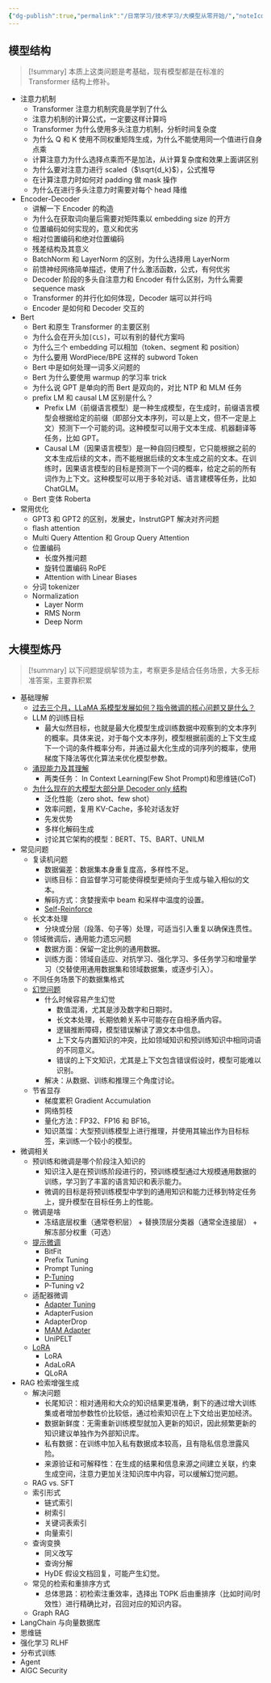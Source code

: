 ```yaml
---
{"dg-publish":true,"permalink":"/日常学习/技术学习/大模型从零开始/","noteIcon":"1","created":"2024-03-09T19:14:40.497+08:00","updated":"2024-03-10T16:37:40.335+08:00"}
---
```


## 模型结构

> [!summary] 本质上这类问题是考基础，现有模型都是在标准的 Transformer 结构上修补。

-   注意力机制
    -   Transformer 注意力机制究竟是学到了什么
    -   注意力机制的计算公式，一定要这样计算吗
    -   Transformer 为什么使用多头注意力机制，分析时间复杂度
    -   为什么 Q 和 K 使用不同权重矩阵生成，为什么不能使用同一个值进行自身点乘
    -   计算注意力为什么选择点乘而不是加法，从计算复杂度和效果上面讲区别
    -   为什么要对注意力进行 scaled（$\sqrt{d_k}$），公式推导
    -   在计算注意力时如何对 padding 做 mask 操作
    -   为什么在进行多头注意力时需要对每个 head 降维
-   Encoder-Decoder
    -   讲解一下 Encoder 的构造
    -   为什么在获取词向量后需要对矩阵乘以 embedding size 的开方
    -   位置编码如何实现的，意义和优劣
    -   相对位置编码和绝对位置编码
    -   残差结构及其意义
    -   BatchNorm 和 LayerNorm 的区别，为什么选择用 LayerNorm
    -   前馈神经网络简单描述，使用了什么激活函数，公式，有何优劣
    -   Decoder 阶段的多头自注意力和 Encoder 有什么区别，为什么需要 sequence mask
    -   Transformer 的并行化如何体现，Decoder 端可以并行吗
    -   Encoder 是如何和 Decoder 交互的
-   Bert
    -   Bert 和原生 Transformer 的主要区别
    -   为什么会在开头加`[CLS]`，可以有别的替代方案吗
    -   为什么三个 embedding 可以相加（token、segment 和 position）
    -   为什么要用 WordPiece/BPE 这样的 subword Token
    -   Bert 中是如何处理一词多义问题的
    -   Bert 为什么要使用 warmup 的学习率 trick
    -   为什么说 GPT 是单向的而 Bert 是双向的，对比 NTP 和 MLM 任务
    -   prefix LM 和 causal LM 区别是什么？
        -   Prefix LM（前缀语言模型）是一种生成模型，在生成时，前缀语言模型会根据给定的前缀（即部分文本序列，可以是上文，但不一定是上文）预测下一个可能的词。这种模型可以用于文本生成、机器翻译等任务，比如 GPT。
        -   Causal LM（因果语言模型）是一种自回归模型，它只能根据之前的文本生成后续的文本，而不能根据后续的文本生成之前的文本。在训练时，因果语言模型的目标是预测下一个词的概率，给定之前的所有词作为上下文。这种模型可以用于多轮对话、语言建模等任务，比如 ChatGLM。
    -   Bert 变体 Roberta
-   常用优化
    -   GPT3 和 GPT2 的区别，发展史，InstrutGPT 解决对齐问题
    -   flash attention
    -   Multi Query Attention 和 Group Query Attention
    -   位置编码
        -   长度外推问题
        -   旋转位置编码 RoPE
        -   Attention with Linear Biases
    -   分词 tokenizer
    -   Normalization
        -   Layer Norm
        -   RMS Norm
        -   Deep Norm

## 大模型炼丹

> [!summary] 以下问题提纲挈领为主，考察更多是结合任务场景，大多无标准答案，主要靠积累

-   基础理解
    -   [过去三个月，LLaMA 系模型发展如何？指令微调的核心问题又是什么？](https://mp.weixin.qq.com/s/cXPNyOeK9vFjJcgxc_LqZQ)
    -   LLM 的训练目标
        -   最大似然目标，也就是最大化模型生成训练数据中观察到的文本序列的概率。具体来说，对于每个文本序列，模型根据前面的上下文生成下一个词的条件概率分布，并通过最大化生成的词序列的概率，使用梯度下降法等优化算法来优化模型参数。
    -   [涌现能力及其理解](https://zhuanlan.zhihu.com/p/621438653)
        -   两类任务： In Context Learning(Few Shot Prompt)和思维链(CoT)
    -   [为什么现在的大模型大部分是 Decoder only 结构](https://www.zhihu.com/question/588325646/answer/3357252612)
        -   泛化性能（zero shot、few shot）
        -   效率问题，复用 KV-Cache，多轮对话友好
        -   先发优势
        -   多样化解码生成
        -   讨论其它架构的模型：BERT、T5、BART、UNILM
-   常见问题
    -   复读机问题
        -   数据偏差：数据集本身重复度高，多样性不足。
        -   训练目标：自监督学习可能使得模型更倾向于生成与输入相似的文本。
        -   解码方式：贪婪搜索中 beam 和采样中温度的设置。
        -   [Self-Reinforce](https://zhihu.com/question/616130636/answer/3166309896)
    -   长文本处理
        -   分块或分层（段落、句子等）处理，可适当引入重复以确保连贯性。
    -   领域微调后，通用能力遗忘问题
        -   数据方面：保留一定比例的通用数据。
        -   训练方面：领域自适应、对抗学习、强化学习、多任务学习和增量学习（交替使用通用数据集和领域数据集，或逐步引入）。
    -   不同任务场景下的数据集格式
    -   [幻觉问题](https://www.zhihu.com/question/635776684)
        -   什么时候容易产生幻觉
            -   数值混淆，尤其是涉及数字和日期时。
            -   长文本处理，长期依赖关系中可能存在自相矛盾内容。
            -   逻辑推断障碍，模型错误解读了源文本中信息。
            -   上下文与内置知识的冲突，比如领域知识和预训练知识中相同词语的不同意义。
            -   错误的上下文知识，尤其是上下文包含错误假设时，模型可能难以识别。
        -   解决：从数据、训练和推理三个角度讨论。
    -   节省显存
        -   梯度累积 Gradient Accumulation
        -   网络剪枝
        -   量化方法：FP32、FP16 和 BF16。
        -   知识蒸馏：大型预训练模型上进行推理，并使用其输出作为目标标签，来训练一个较小的模型。
-   微调相关
    -   预训练和微调是哪个阶段注入知识的
        -   知识注入是在预训练阶段进行的，预训练模型通过大规模通用数据的训练，学习到了丰富的语言知识和表示能力。
        -   微调的目标是将预训练模型中学到的通用知识和能力迁移到特定任务上，提升模型在目标任务上的性能。
    -   微调是啥
        -   冻结底层权重（通常卷积层） + 替换顶层分类器（通常全连接层） + 解冻部分权重（可选）
    -   [提示微调](https://zhuanlan.zhihu.com/p/635686756)
        -   BitFit
        -   Prefix Tuning
        -   Prompt Tuning
        -   [P-Tuning](https://zhuanlan.zhihu.com/p/635848732)
        -   P-Tuning v2
    -   适配器微调
        -   [Adapter Tuning](https://zhuanlan.zhihu.com/p/636038478)
        -   AdapterFusion
        -   AdapterDrop
        -   [MAM Adapter](https://zhuanlan.zhihu.com/p/636362246)
        -   UniPELT
    -   [LoRA](https://zhuanlan.zhihu.com/p/636215898)
        -   LoRA
        -   AdaLoRA
        -   QLoRA
-   RAG 检索增强生成
    -   解决问题
        -   长尾知识：相对通用和大众的知识结果更准确，剩下的通过增大训练集或者增加参数性价比较低，通过检索知识在上下文给出更加经济。
        -   数据新鲜度：无需重新训练模型就加入更新的知识，因此频繁更新的知识建议单独作为外部知识库。
        -   私有数据：在训练中加入私有数据成本较高，且有隐私信息泄露风险。
        -   来源验证和可解释性：在生成的结果和信息来源之间建立关联，约束生成空间，注意力更加关注知识库中内容，可以缓解幻觉问题。
    -   RAG vs. SFT
    -   索引形式
        -   链式索引
        -   树索引
        -   关键词表索引
        -   向量索引
    -   查询变换
        -   同义改写
        -   查询分解
        -   HyDE 假设文档回复，可能产生幻觉。
    -   常见的检索和重排序方式
        -   总体思路：初检索注重效率，选择出 TOPK 后由重排序（比如时间/时效性）进行精确比对，召回对应的知识内容。
    -   Graph RAG
-   LangChain 与向量数据库
-   思维链
-   强化学习 RLHF
-   分布式训练
-   Agent
-   AIGC Security
